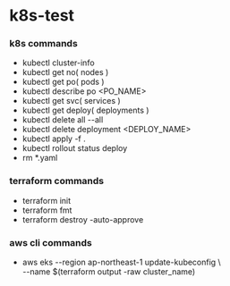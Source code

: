 # k8s-test

### k8s commands
- kubectl cluster-info
- kubectl get no( nodes )
- kubectl get po( pods )
- kubectl describe po <PO_NAME>
- kubectl get svc( services )
- kubectl get deploy( deployments )
- kubectl delete all --all
- kubectl delete deployment <DEPLOY_NAME>
- kubectl apply -f .
- kubectl rollout status deploy
- rm *.yaml

### terraform commands
- terraform init
- terraform fmt
- terraform destroy -auto-approve


### aws cli commands
- aws eks --region ap-northeast-1 update-kubeconfig \\\
  --name $(terraform output -raw cluster_name)
